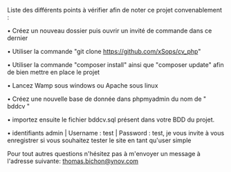 Liste des différents points à vérifier afin de noter ce projet convenablement :

•	Créez un nouveau dossier puis ouvrir un invité de commande dans ce dernier

•	Utiliser la commande "git clone https://github.com/xSops/cv_php"

•	Utiliser la commande "composer install" ainsi que "composer update" afin de bien mettre en place le projet

•	Lancez Wamp sous windows ou Apache sous linux

•	Créez une nouvelle base de donnée dans phpmyadmin du nom de " bddcv " 

•	importez ensuite le fichier bddcv.sql présent dans votre BDD du projet.

•	identifiants admin | Username : test | Password : test, je vous invite à vous enregistrer si vous souhaitez tester le site en tant 
qu'user simple



Pour tout autres questions n'hésitez pas à m'envoyer un message à l'adresse suivante:  thomas.bichon@ynov.com
